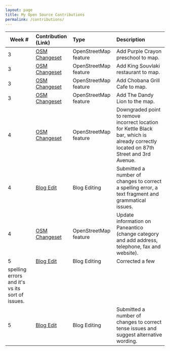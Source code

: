 ```yaml
---
layout: page
title: My Open Source Contributions
permalink: /contributions/
---
```


<!--
The first column, Contribution, must be a hyperlink to the actual contribution,
such as the Wikipedia edit or pull request, etc., with a suitable name.
Type of the contribution should be "Wikipedia edit", "OpenStreet Map feature",
"Project Documentation", "Project Code", "Blog Edit", etc.

The Description should include a brief summary of what you did.

Replace the first row below with your contribution and add new ones below it
following the same syntax.

-->





| Week #       | Contribution (Link)  | Type  | Description |
|---|:---|:---|:---|
| 3  | [OSM Changeset](https://www.openstreetmap.org/changeset/81085982)    | OpenStreetMap feature    |   Add Purple Crayon preschool to map.   |
|  3 |  [OSM Changeset](https://www.openstreetmap.org/changeset/81086120)  |  OpenStreetMap feature  |  Add King Souvlaki restaurant to map.    |
|  3 |  [OSM Changeset](https://www.openstreetmap.org/changeset/81086235)  |   OpenStreetMap feature  | Add Chobana Grill Cafe to map.     |
|  3 |  [OSM Changeset](https://www.openstreetmap.org/changeset/81086513)  |  OpenStreetMap feature   | Add The Dandy Lion to the map.     |
|  4 |  [OSM Changeset](https://www.openstreetmap.org/changeset/81360645)  |  OpenStreetMap feature  | Downgraded point to remove incorrect location for Kettle Black bar, which is already correctly located on 87th Street and 3rd Avenue.     |
|  4 |  [Blog Edit](https://github.com/hunter-college-ossd-spr-2020/liulanz-weekly/pull/4)  |  Blog Editing  | Submitted a number of changes to correct a spelling error, a text fragment and grammatical issues.     |
|  4 |  [OSM Changeset](https://www.openstreetmap.org/changeset/81375236)  |  OpenStreetMap feature  | Update information on Paneantico (change category and add address, telephone, fax and website).    |
|  5 |  [Blog Edit](https://github.com/hunter-college-ossd-spr-2020/Nannaquin-weekly/pull/2)  |  Blog Editing  | Corrected a few 
spelling errors and it's vs its sort of issues.     |
|  5 |  [Blog Edit](https://github.com/hunter-college-ossd-spr-2020/liulanz-weekly/pull/6)  |  Blog Editing  | Submitted a number of changes to correct tense issues and suggest alternative wording.     |


